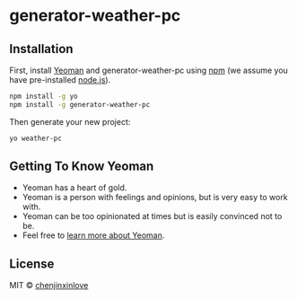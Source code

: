 # generator-weather-pc 


## Installation

First, install [Yeoman](http://yeoman.io) and generator-weather-pc using [npm](https://www.npmjs.com/) (we assume you have pre-installed [node.js](https://nodejs.org/)).

```bash
npm install -g yo
npm install -g generator-weather-pc
```

Then generate your new project:

```bash
yo weather-pc
```

## Getting To Know Yeoman

 * Yeoman has a heart of gold.
 * Yeoman is a person with feelings and opinions, but is very easy to work with.
 * Yeoman can be too opinionated at times but is easily convinced not to be.
 * Feel free to [learn more about Yeoman](http://yeoman.io/).

## License

MIT © [chenjinxinlove]()


[npm-image]: https://badge.fury.io/js/generator-weather-pc.svg
[npm-url]: https://npmjs.org/package/generator-weather-pc
[travis-image]: https://travis-ci.org/chenjinxinlove/generator-weather-pc.svg?branch=master
[travis-url]: https://travis-ci.org/chenjinxinlove/generator-weather-pc
[daviddm-image]: https://david-dm.org/chenjinxinlove/generator-weather-pc.svg?theme=shields.io
[daviddm-url]: https://david-dm.org/chenjinxinlove/generator-weather-pc
[coveralls-image]: https://coveralls.io/repos/chenjinxinlove/generator-weather-pc/badge.svg
[coveralls-url]: https://coveralls.io/r/chenjinxinlove/generator-weather-pc
